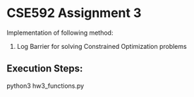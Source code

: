 # CSE592 Assignment 3
Implementation of following method: 

1. Log Barrier for solving Constrained Optimization problems

## Execution Steps:
python3 hw3_functions.py
